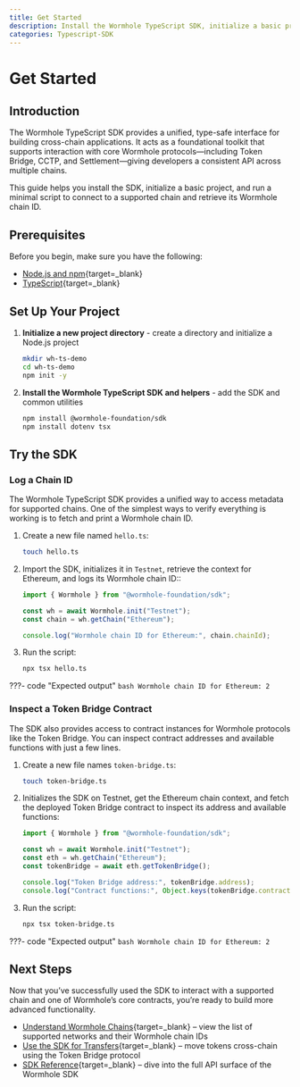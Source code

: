 ```yaml
---
title: Get Started
description: Install the Wormhole TypeScript SDK, initialize a basic project, and connect to supported chains using a minimal cross-chain script.
categories: Typescript-SDK
---
```


# Get Started

## Introduction

The Wormhole TypeScript SDK provides a unified, type-safe interface for building cross-chain applications. It acts as a foundational toolkit that supports interaction with core Wormhole protocols—including Token Bridge, CCTP, and Settlement—giving developers a consistent API across multiple chains.

This guide helps you install the SDK, initialize a basic project, and run a minimal script to connect to a supported chain and retrieve its Wormhole chain ID.

## Prerequisites

Before you begin, make sure you have the following:

 - [Node.js and npm](){target=\_blank}
 - [TypeScript](){target=\_blank} 
 
## Set Up Your Project

1. **Initialize a new project directory** - create a directory and initialize a Node.js project

    ```bash
    mkdir wh-ts-demo
    cd wh-ts-demo
    npm init -y
    ```

2. **Install the Wormhole TypeScript SDK and helpers** - add the SDK and common utilities


    ```bash
    npm install @wormhole-foundation/sdk
    npm install dotenv tsx
    ```

## Try the SDK

### Log a Chain ID

The Wormhole TypeScript SDK provides a unified way to access metadata for supported chains. One of the simplest ways to verify everything is working is to fetch and print a Wormhole chain ID.

1. Create a new file named `hello.ts`:

    ```bash
    touch hello.ts
    ```

2. Import the SDK, initializes it in `Testnet`, retrieve the context for Ethereum, and logs its Wormhole chain ID::

    ```ts
    import { Wormhole } from "@wormhole-foundation/sdk";

    const wh = await Wormhole.init("Testnet");
    const chain = wh.getChain("Ethereum");

    console.log("Wormhole chain ID for Ethereum:", chain.chainId);
    ```

3. Run the script:

    ```bash
    npx tsx hello.ts
    ```

???- code "Expected output"
    ```bash
    Wormhole chain ID for Ethereum: 2
    ```

### Inspect a Token Bridge Contract

The SDK also provides access to contract instances for Wormhole protocols like the Token Bridge. You can inspect contract addresses and available functions with just a few lines.

1. Create a new file names `token-bridge.ts`:

    ```bash
    touch token-bridge.ts
    ```

2. Initializes the SDK on Testnet, get the Ethereum chain context, and fetch the deployed Token Bridge contract to inspect its address and available functions:

    ```ts
    import { Wormhole } from "@wormhole-foundation/sdk";

    const wh = await Wormhole.init("Testnet");
    const eth = wh.getChain("Ethereum");
    const tokenBridge = await eth.getTokenBridge();

    console.log("Token Bridge address:", tokenBridge.address);
    console.log("Contract functions:", Object.keys(tokenBridge.contract.methods));
    ```

3. Run the script:

    ```bash
    npx tsx token-bridge.ts
    ```

???- code "Expected output"
    ```bash
    Wormhole chain ID for Ethereum: 2
    ```

## Next Steps

Now that you’ve successfully used the SDK to interact with a supported chain and one of Wormhole’s core contracts, you’re ready to build more advanced functionality.

 - [Understand Wormhole Chains](){target=\_blank} – view the list of supported networks and their Wormhole chain IDs
 - [Use the SDK for Transfers](){target=\_blank} – move tokens cross-chain using the Token Bridge protocol
 - [SDK Reference](){target=\_blank} – dive into the full API surface of the Wormhole SDK